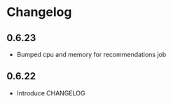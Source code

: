 # Changelog

## 0.6.23
* Bumped cpu and memory for recommendations job

## 0.6.22
* Introduce CHANGELOG
